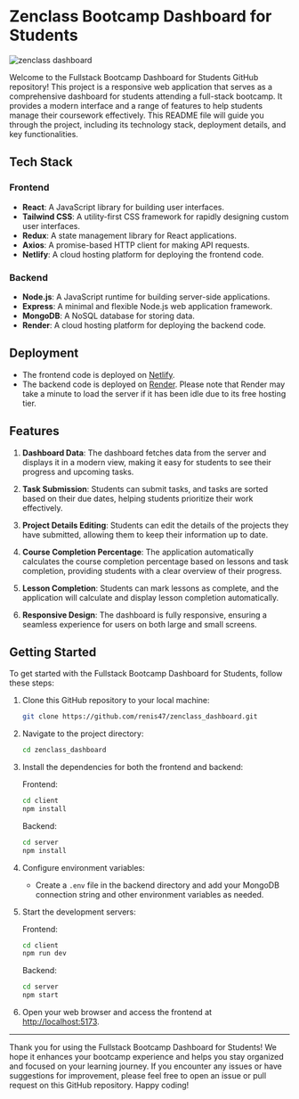 # Zenclass Bootcamp Dashboard for Students

![zenclass dashboard](https://github.com/renish47/zenclass_dashboard/assets/107568859/a066ade8-0a97-4175-98f1-638de719126b)

Welcome to the Fullstack Bootcamp Dashboard for Students GitHub repository! This project is a responsive web application that serves as a comprehensive dashboard for students attending a full-stack bootcamp. It provides a modern interface and a range of features to help students manage their coursework effectively. This README file will guide you through the project, including its technology stack, deployment details, and key functionalities.

## Tech Stack

### Frontend
- **React**: A JavaScript library for building user interfaces.
- **Tailwind CSS**: A utility-first CSS framework for rapidly designing custom user interfaces.
- **Redux**: A state management library for React applications.
- **Axios**: A promise-based HTTP client for making API requests.
- **Netlify**: A cloud hosting platform for deploying the frontend code.

### Backend
- **Node.js**: A JavaScript runtime for building server-side applications.
- **Express**: A minimal and flexible Node.js web application framework.
- **MongoDB**: A NoSQL database for storing data.
- **Render**: A cloud hosting platform for deploying the backend code.

## Deployment

- The frontend code is deployed on [Netlify](https://www.netlify.com/).
- The backend code is deployed on [Render](https://render.com/). Please note that Render may take a minute to load the server if it has been idle due to its free hosting tier.

## Features

1. **Dashboard Data**: The dashboard fetches data from the server and displays it in a modern view, making it easy for students to see their progress and upcoming tasks.

2. **Task Submission**: Students can submit tasks, and tasks are sorted based on their due dates, helping students prioritize their work effectively.

3. **Project Details Editing**: Students can edit the details of the projects they have submitted, allowing them to keep their information up to date.

4. **Course Completion Percentage**: The application automatically calculates the course completion percentage based on lessons and task completion, providing students with a clear overview of their progress.

5. **Lesson Completion**: Students can mark lessons as complete, and the application will calculate and display lesson completion automatically.

6. **Responsive Design**: The dashboard is fully responsive, ensuring a seamless experience for users on both large and small screens.

## Getting Started

To get started with the Fullstack Bootcamp Dashboard for Students, follow these steps:

1. Clone this GitHub repository to your local machine:
   ```bash
   git clone https://github.com/renis47/zenclass_dashboard.git
   ```

2. Navigate to the project directory:
   ```bash
   cd zenclass_dashboard
   ```

3. Install the dependencies for both the frontend and backend:

   Frontend:
   ```bash
   cd client
   npm install
   ```

   Backend:
   ```bash
   cd server
   npm install
   ```

4. Configure environment variables:

   - Create a `.env` file in the backend directory and add your MongoDB connection string and other environment variables as needed.

5. Start the development servers:

   Frontend:
   ```bash
   cd client
   npm run dev
   ```

   Backend:
   ```bash
   cd server
   npm start
   ```

6. Open your web browser and access the frontend at [http://localhost:5173](http://localhost:5173).


---

Thank you for using the Fullstack Bootcamp Dashboard for Students! We hope it enhances your bootcamp experience and helps you stay organized and focused on your learning journey. If you encounter any issues or have suggestions for improvement, please feel free to open an issue or pull request on this GitHub repository. Happy coding!
